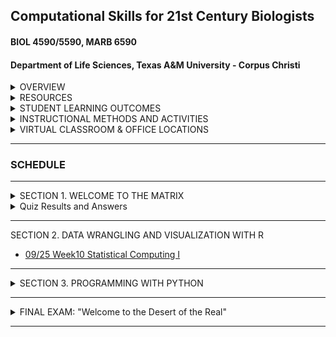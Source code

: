 ## Computational Skills for 21st Century Biologists
#### BIOL 4590/5590, MARB 6590
#### Department of Life Sciences, Texas A&M University - Corpus Christi

<details><summary>OVERVIEW</summary>
<p>

[FULL SYLLABUS](syllabi)

This is a 3 credit course for upper-level undergraduates and graduate students that introduces the powerful open-source computing tools that are used in biological research for the creation, organization, manipulation, processing, analysis, and archiving of “big data”. This course is designed to prepare and enable students to use computational tools for bioinformatic applications in advanced courses and independent research projects. The primary topics covered are: data formats and repositories, command line Linux computing and scripting, regular expressions, super-computing, computer programming with PYTHON and R, data visualization with R, version control and dissemination of scripts and programs with GIT, typesetting with LATEX, and organizing data with SQL relational databases. 

</p>
</details>

<details><summary>RESOURCES</summary>
<p>

Text Book: [Computing Skills for Biologists](https://computingskillsforbiologists.com/)

[R for Data Science](https://r4ds.had.co.nz/)

[CSB Guide to Downloading Software](http://computingskillsforbiologists.com/setup/)

[CSB Text Book Resource Downloads](https://computingskillsforbiologists.com/downloads/)

[CSB Text Book GitHub Repository](https://github.com/CSB-book/CSB)

[Apply Win10 Ubuntu Settings To New Computer](https://github.com/cbirdlab/wlsUBUNTU_settings/blob/master/README.md)

[Linux Cheat Sheet](resources/CheatSheetLinux_8-12-2016.pdf)

</p>
</details>

<details><summary>STUDENT LEARNING OUTCOMES</summary>
<p>

Upon the successful completion of this course, students should be able to: 
1.	Recognize, describe, and organize data into standard biological data structures
2.	Locate scientific data repositories and extract data
3.	Operate UNIX/LINUX computers from command line
4.	Construct and modify computer programming/scripting logic structures for processing biological data (`bash`, `R`, `python`)
5.	Use version control software (`git`) 
6.	Describe and use regular expressions to query data
7.	Typeset with `LaTeX` or `MarkDown` variants
8.	Use the most popular open-source tools for biological data manipulation

</p>
</details>

<details><summary>INSTRUCTIONAL METHODS AND ACTIVITIES</summary>
<p>

Computation for 21st Century Biologists will convene on Fridays at 1pm for 2.5 hours.  Class periods will involve interactive lectures that require each student to have a computer designed for content creation (Linux, OSX, Windows, not chrome, not iOS, not Android). Homework exercises will embellish upon concepts addressed in lecture. Participation involves attending lectures and performance on unannounced quizzes.  Weekly Assignments will be given to reinforce concepts covered in lectures and encourage students to start using computational tools.  Exams will be used to evaluate comprehension of the materials covered in lectures and assignments. For undergraduates only, a comprehensive Final Exam will be used to assess the learning objectives detailed above.

Rather than having a final exam, graduate students are expected to complete a Final Project involving the automation of the manipulation and/or analysis of data, The code should be archived on GitHub.  A report written in Latex or Markdown will be due during the final exam period.   The report should be concise in stating what the problem is, describing the strategy used for the solution, and describing how the code works (be sure to include a flow-chart or outline describing what code does).  Each student will give a 10-minute presentation during the Final period on their project.

Project examples: automatically process data from experimental apparatus; image analysis; automated reporting of experimental results; downloading and organizing data from online repositories; etc… 

</p>
</details>

<details><summary>VIRTUAL CLASSROOM & OFFICE LOCATIONS</summary>
<p>

[Lectures](https://tamucc.webex.com/tamucc/j.php?MTID=m04b44c32e11f93d46fd985947052e0d0) are F 1-3:30. 

[Office hours](https://tamucc.webex.com/meet/cbird) are W-Th 3-5 & F 3:30-5

[Grades](https://bb9.tamucc.edu) will be maintained on black board.

</p>
</details>

---

### SCHEDULE

---

<details><summary>SECTION 1.  WELCOME TO THE MATRIX</summary>
<p>

* [08/21  Week00  Introduction & Data](lectures/lecture00.md)
  * [Assignment_0  Due, 08/28](assignments/assignment_0.md)

* [08/28  Week01 Unix I](lectures/lecture01.md)

  * [Assignment_1,  Due 09/04](assignments/assignment_1.md)
  
  * [Grad Student Course Project: Ideas, Due 09/04](https://forms.office.com/Pages/ResponsePage.aspx?id=8frLNKZngUepylFOslULZlFZdbyVx8RLiPt1GobhHnlUOUo2UVRUMVgwTUlQMlpUQzUzOTIzME9LNi4u)
  
* [09/04  Week02 Unix II](lectures/lecture02.md)


  * [Assignment_2,  Due 09/11](assignments/assignment_2.md)

* [09/11  Week03 Unix III](lectures/lecture03.md)

  * [Assignment_3,  Due 09/18](assignments/assignment_3.md)
  
  * [Request Account On TAMUCC Super Computer Due 9/18](http://hpc.tamucc.edu/)
  
  * [Grad Student Course Project: Plan/Outline, Due 09/18](https://classroom.github.com/a/VuB4iKjR)

* [09/18  Week04 Version Control w/ Git](lectures/lecture04.md)

  * [Exam_1,  Due 9/25](https://classroom.github.com/a/jp--K3BZ)

  * [Grad Student Course Project: GitHub Repo w/ ReadMe, Due 9/25](https://classroom.github.com/a/hXodrcVf)


<!-- 

  * [Install Anaconda & Jupyter, Due 10/04](http://computingskillsforbiologists.com/setup/basic-programming/), Due 10/04
-->

</p>
</details>


<details><summary>Quiz Results and Answers</summary>
<p>

* [Quiz 0.0](https://forms.office.com/Pages/AnalysisPage.aspx?id=8frLNKZngUepylFOslULZlFZdbyVx8RLiPt1GobhHnlUMlExSEtYN0pTTFVXUzJJUlpYRUNGQzU1Ti4u&AnalyzerToken=xEeP1kCHWBVvr2lUyEOtLJ63vGJEY4Nq)

* [Quiz Wk 2](https://forms.office.com/Pages/AnalysisPage.aspx?id=8frLNKZngUepylFOslULZlFZdbyVx8RLiPt1GobhHnlUMjIySEJCNFlSMVJRSUo0SU5HSFNKMVRHWC4u&AnalyzerToken=EoUZORmaO6qYwQJjsmmNDCGnDljXugop)

</p>
</details>

---

SECTION 2. DATA WRANGLING AND VISUALIZATION WITH R

* [09/25  Week10 Statistical Computing I](lectures/lecture05new.md)

<!-- 

  * No Assignment

* [11/15  Week11 Statistical Computing II](https://github.com/tamucc-comp-bio/fall_2019/blob/master/lectures/lecture10.md)
  * [Assignment 11, Due 11/25](https://classroom.github.com/a/2ids3KFf)
  
* [11/22  Week11 Data Wrangling and Visualization with The Tidyverse](https://github.com/tamucc-comp-bio/fall_2019/blob/master/lectures/lecture12.md)
  * [Assignment 12, Due 12/04](https://classroom.github.com/a/1cpXbLT8) *Undergrads Only*
  * Graduate students, push your completed independent projects to GitHub on 12/04

-->

---


<details><summary>SECTION 3. PROGRAMMING WITH PYTHON </summary>
<p>

<!-- 

* [10/04  Week05 Basic Python Programming I](https://github.com/tamucc-comp-bio/fall_2019/blob/master/lectures/lecture05.md)
  * [Assignment_5, Due 10/11](https://github.com/tamucc-comp-bio/fall_2019/blob/master/assignments/assignment_5.md)
  * Grad Student Course Project: Commit at least 1 working function to your GitHub project repo, Due 10/11

* [10/11  Week06 Basic Python Programming II](https://github.com/tamucc-comp-bio/fall_2019/blob/master/lectures/lecture06.md)
  * [Assignment 6, Due 10/18](https://github.com/tamucc-comp-bio/fall_2019/blob/master/assignments/assignment_6.md)
  * Grad Student Course Project: Commit at least 1 additional working function to your GitHub project repo, Due 10/18

* [10/18  Week07 Writing Good Code](https://github.com/tamucc-comp-bio/fall_2019/blob/master/lectures/lecture07.md)
  * [Assignment 7, Due 10/25](https://github.com/tamucc-comp-bio/fall_2019/blob/master/assignments/assignment_7.md)
  
* [10/25  Week08 Writing Good Code](https://github.com/tamucc-comp-bio/fall_2019/blob/master/lectures/lecture08.md)
  * [Assignment 8, Due 11/01](https://github.com/tamucc-comp-bio/fall_2019/blob/master/assignments/assignment_8.md)
  
* [11/01  Week09 Scientific Computing](https://github.com/tamucc-comp-bio/fall_2019/blob/master/lectures/lecture09.md)
  * [Exam 2, Due 11/08](https://classroom.github.com/a/VSNTwKf2)

-->

</p>
</details>

---

<details><summary>FINAL EXAM: "Welcome to the Desert of the Real"</summary>
<p>

<!-- 

We have spent the semester learning: 
* the philosophy of data science and linux
* how to control a computer from the command line
* the basics of 3 computer languages that are critical in processing, analyzing, and visualizing biological data
  * `bash`
  * `python`
  * `R`
* version controling our work using git
* distributing our work using GitHub

#### Undergraduates:  
I will issue a Final Exam in much the same way I have issued assignments. It will be due Wed Dec 13.

#### Graduates
Your "final" is completing your independent project (repo due 12/04, presentations Wed 12/13 at noon location TBA) where you automate the processing, analysis, and/or visualization of data

-->

</p>
</details>

---
